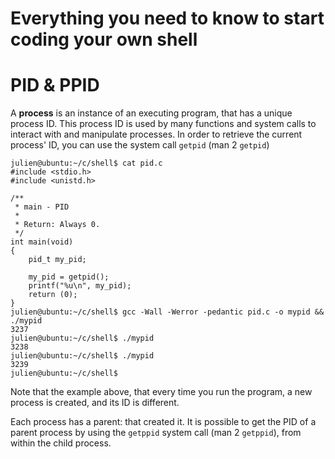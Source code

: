 # Everything you need to know to start coding your own shell

# PID & PPID

A **process** is an instance of an executing program, that has a unique process ID. This process ID is used by many functions and system calls to interact with and manipulate processes. In order to retrieve the current process' ID, you can use the system call `getpid` (man 2 `getpid`)

~~~~~
julien@ubuntu:~/c/shell$ cat pid.c
#include <stdio.h>
#include <unistd.h>

/**
 * main - PID
 *
 * Return: Always 0.
 */
int main(void)
{
	pid_t my_pid;

	my_pid = getpid();
	printf("%u\n", my_pid);
	return (0);
}
julien@ubuntu:~/c/shell$ gcc -Wall -Werror -pedantic pid.c -o mypid && ./mypid
3237
julien@ubuntu:~/c/shell$ ./mypid
3238
julien@ubuntu:~/c/shell$ ./mypid
3239
julien@ubuntu:~/c/shell$
~~~~~

Note that the example above, that every time you run the program, a new process is created, and its ID is different.

Each process has a parent: that created it. It is possible to get the PID of a parent process by using the `getppid` system call (man 2 `getppid`), from within the child process.

